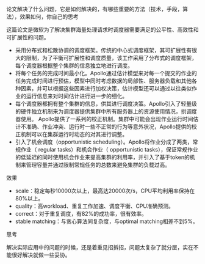 论文解决了什么问题，它是如何解决的，有哪些重要的方法（技术，手段，算法），效果如何，你自己的思考

这篇论文是微软为了解决集群海量处理请求时调度器需要满足的公平性、高效性和可扩展性的问题。

- 采用分布式和松散协调的调度框架。传统的中心式调度框架，其可扩展性有很大的限制，为了平衡可扩展性和调度质量，该工作采用了分布式的调度框架，每个调度器根据整个集群的信息独立地进行调度。
- 将每个任务的完成时间最小化。Apollo通过估计模型来对每一个提交的作业的任务完成时间进行预估，模型中同时考虑数据的局部性、服务器负载和其他各种因素，并可以根据这些因素进行加权决策，估计模型还可以通过以往类似作业的运行信息来对时间估计进行进一步的细化。
- 每个调度器都拥有整个集群的信息，供其进行调度决策。Apollo引入了轻量级的硬件独立机制来为调度器提供集群中所有服务器上的资源使用情况，拱调度器使用。
  Apollo提供了一系列的校正机制。集群中可能会出现作业运行时间估计不准确、作业冲突、运行时一些不正常的行为等意外状况，Apollo提供的校正机制可以在集群运行时动态的对其进行调整。
- 引入了机会调度（opportunistic scheduling）。Apollo将作业分成了两类，常规作业（ regular tasks）和机会作业（ opportunistic tasks），保证常规作业的低延迟的同时使用机会作业来提高集群的利用率，并引入了基于token的机制来管理容量并通过限制常规任务的总数来避免集群的负载过高。

效果

- scale：稳定每秒10000次以上，最高达20000次/s，CPU平均利用率保持在80%以上。
- quality：高workload、重复工作加速、调度平衡、CPU准确预测。
- correct：对于重复调度，有82%的成功率，很有效率。
- stable matching：与贪心算法同复杂度，与optimal matching相差不到5%。

思考

解决实际应用中的问题的时候，还是着重见招拆招，问题太复杂了就分层，实在不能很好解决就做一些妥协。